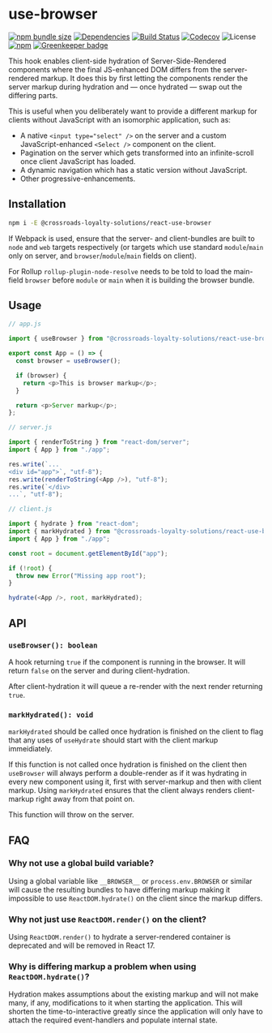 # use-browser

[![npm bundle size](https://img.shields.io/bundlephobia/minzip/@crossroads-loyalty-solutions/react-use-browser.svg)](https://bundlephobia.com/result?p=@crossroads-loyalty-solutions/react-use-browser)
[![Dependencies](https://img.shields.io/david/crossroads-loyalty-solutions/react-use-browser.svg)](https://www.npmjs.com/package/@crossroads-loyalty-solutions/react-use-browser)
[![Build Status](https://travis-ci.org/crossroads-loyalty-solutions/react-use-browser.svg?branch=master)](https://travis-ci.org/crossroads-loyalty-solutions/react-use-browser)
[![Codecov](https://img.shields.io/codecov/c/gh/crossroads-loyalty-solutions/react-use-browser)](https://codecov.io/gh/crossroads-loyalty-solutions/react-use-browser)
![License](https://img.shields.io/npm/l/@crossroads-loyalty-solutions/react-use-browser)
[![npm](https://img.shields.io/npm/v/@crossroads-loyalty-solutions/react-use-browser)](https://www.npmjs.com/package/@crossroads-loyalty-solutions/react-use-browser) [![Greenkeeper badge](https://badges.greenkeeper.io/crossroads-loyalty-solutions/react-use-browser.svg)](https://greenkeeper.io/)

This hook enables client-side hydration of Server-Side-Rendered components
where the final JS-enhanced DOM differs from the server-rendered markup.
It does this by first letting the components render the server markup during
hydration and — once hydrated — swap out the differing parts.

This is useful when you deliberately want to provide a different markup for
clients without JavaScript with an isomorphic application, such as:

 * A native `<input type="select" />` on the server and a custom
   JavaScript-enhanced `<Select />` component on the client.
 * Pagination on the server which gets transformed into an infinite-scroll
   once client JavaScript has loaded.
 * A dynamic navigation which has a static version without JavaScript.
 * Other progressive-enhancements.

## Installation

```bash
npm i -E @crossroads-loyalty-solutions/react-use-browser
```

If Webpack is used, ensure that the server- and client-bundles are built to
`node` and `web` targets respectively (or targets which use standard
`module`/`main` only on server, and `browser`/`module`/`main` fields on client).

For Rollup `rollup-plugin-node-resolve` needs to be told to load the main-field
`browser` before `module` or `main` when it is building the browser bundle.

## Usage

```javascript
// app.js

import { useBrowser } from "@crossroads-loyalty-solutions/react-use-browser";

export const App = () => {
  const browser = useBrowser();

  if (browser) {
    return <p>This is browser markup</p>;
  }

  return <p>Server markup</p>;
};
```

```javascript
// server.js

import { renderToString } from "react-dom/server";
import { App } from "./app";

res.write(`...
<div id="app">`, "utf-8");
res.write(renderToString(<App />), "utf-8");
res.write(`</div>
...`, "utf-8");
```

```javascript
// client.js

import { hydrate } from "react-dom";
import { markHydrated } from "@crossroads-loyalty-solutions/react-use-browser";
import { App } from "./app";

const root = document.getElementById("app");

if (!root) {
  throw new Error("Missing app root");
}

hydrate(<App />, root, markHydrated);
```

## API

### `useBrowser(): boolean`

A hook returning `true` if the component is running in the browser. It will
return `false` on the server and during client-hydration.

After client-hydration it will queue a re-render with the next render returning
`true`.

### `markHydrated(): void`

`markHydrated` should be called once hydration is finished on the client to
flag that any uses of `useHydrate` should start with the client markup
immeidiately.

If this function is not called once hydration is finished on the client then
`useBrowser` will always perform a double-render as if it was hydrating in every
new component using it, first with server-markup and then with client markup.
Using `markHydrated` ensures that the client always renders client-markup
right away from that point on.

This function will throw on the server.

## FAQ

### Why not use a global build variable?

Using a global variable like `__BROWSER__` or `process.env.BROWSER` or similar
will cause the resulting bundles to have differing markup making it impossible
to use `ReactDOM.hydrate()` on the client since the markup differs.

### Why not just use `ReactDOM.render()` on the client?

Using `ReactDOM.render()` to hydrate a server-rendered container is deprecated
and will be removed in React 17.

### Why is differing markup a problem when using `ReactDOM.hydrate()`?

Hydration makes assumptions about the existing markup and will not make many, if
any, modifications to it when starting the application. This will shorten the
time-to-interactive greatly since the application will only have to attach the
required event-handlers and populate internal state.
